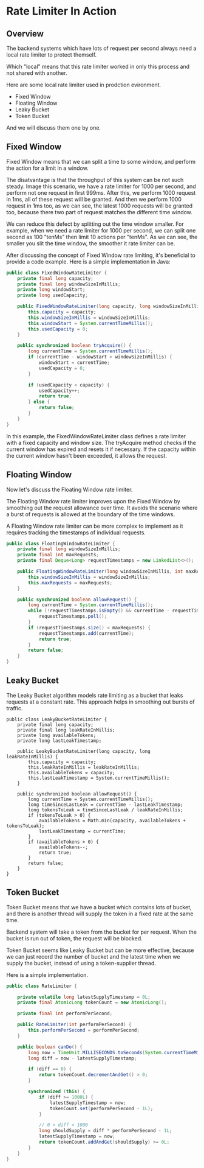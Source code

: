 # Rate Limiter In Action
## Overview

The backend systems which have lots of request per second always need a local rate limiter to protect themself.

Which "local" means that this rate limiter worked in only this process and not shared with another.

Here are some local rate limiter used in prodction evironment.

- Fixed Window
- Floating Window
- Leaky Bucket
- Token Bucket

And we will discuss them one by one.

## Fixed Window

Fixed Window means that we can split a time to some window, and perform the action for a limit in a window.

The disatvantage is that the throughput of this system can be not such steady.
Image this scenario, we have a rate limiter for 1000 per second, and perform not one request in first 999ms.
After this, we perform 1000 request in 1ms, all of these request will be granted.
And then we perform 1000 request in 1ms too, as we can see, the latest 1000 requests will be granted too, because there two part of request matches the different time window.

We can reduce this defect by splitting out the time window smaller.
For example, when we need a rate limiter for 1000 per second, we can split one second as 100 "tenMs" then limit 10 actions per "tenMs".
As we can see, the smaller you slit the time window, the smoother it rate limiter can be.

After discussing the concept of Fixed Window rate limiting, it's beneficial to provide a code example. Here is a simple implementation in Java:

```java
public class FixedWindowRateLimiter {
    private final long capacity;
    private final long windowSizeInMillis;
    private long windowStart;
    private long usedCapacity;

    public FixedWindowRateLimiter(long capacity, long windowSizeInMillis) {
        this.capacity = capacity;
        this.windowSizeInMillis = windowSizeInMillis;
        this.windowStart = System.currentTimeMillis();
        this.usedCapacity = 0;
    }

    public synchronized boolean tryAcquire() {
        long currentTime = System.currentTimeMillis();
        if (currentTime - windowStart > windowSizeInMillis) {
            windowStart = currentTime;
            usedCapacity = 0;
        }

        if (usedCapacity < capacity) {
            usedCapacity++;
            return true;
        } else {
            return false;
        }
    }
}
```

In this example, the FixedWindowRateLimiter class defines a rate limiter with a fixed capacity and window size. The tryAcquire method checks if the current window has expired and resets it if necessary. If the capacity within the current window hasn't been exceeded, it allows the request.

## Floating Window

Now let's discuss the Floating Window rate limiter.

The Floating Window rate limiter improves upon the Fixed Window by smoothing out the request allowance over time. It avoids the scenario where a burst of requests is allowed at the boundary of the time windows.

A Floating Window rate limiter can be more complex to implement as it requires tracking the timestamps of individual requests.

```java
public class FloatingWindowRateLimiter {
    private final long windowSizeInMillis;
    private final int maxRequests;
    private final Deque<Long> requestTimestamps = new LinkedList<>();

    public FloatingWindowRateLimiter(long windowSizeInMillis, int maxRequests) {
        this.windowSizeInMillis = windowSizeInMillis;
        this.maxRequests = maxRequests;
    }

    public synchronized boolean allowRequest() {
        long currentTime = System.currentTimeMillis();
        while (!requestTimestamps.isEmpty() && currentTime - requestTimestamps.peek() > windowSizeInMillis) {
            requestTimestamps.poll();
        }
        if (requestTimestamps.size() < maxRequests) {
            requestTimestamps.add(currentTime);
            return true;
        }
        return false;
    }
}
```

## Leaky Bucket

The Leaky Bucket algorithm models rate limiting as a bucket that leaks requests at a constant rate. This approach helps in smoothing out bursts of traffic.

```
public class LeakyBucketRateLimiter {
    private final long capacity;
    private final long leakRateInMillis;
    private long availableTokens;
    private long lastLeakTimestamp;

    public LeakyBucketRateLimiter(long capacity, long leakRateInMillis) {
        this.capacity = capacity;
        this.leakRateInMillis = leakRateInMillis;
        this.availableTokens = capacity;
        this.lastLeakTimestamp = System.currentTimeMillis();
    }

    public synchronized boolean allowRequest() {
        long currentTime = System.currentTimeMillis();
        long timeSinceLastLeak = currentTime - lastLeakTimestamp;
        long tokensToLeak = timeSinceLastLeak / leakRateInMillis;
        if (tokensToLeak > 0) {
            availableTokens = Math.min(capacity, availableTokens + tokensToLeak);
            lastLeakTimestamp = currentTime;
        }
        if (availableTokens > 0) {
            availableTokens--;
            return true;
        }
        return false;
    }
}
```

## Token Bucket

Token Bucket means that we have a bucket which contains lots of bucket, and there is another thread will supply the token in a fixed rate at the same time.

Backend system will take a token from the bucket for per request. When the bucket is run out of token, the request will be blocked.

Token Bucket seems like Leaky Bucket but can be more effective, because we can just record the number of bucket and the latest time when we supply the bucket, instead of using a token-supplier thread.

Here is a simple implementation.

```java
public class RateLimiter {

    private volatile long latestSupplyTimestamp = 0L;
    private final AtomicLong tokenCount = new AtomicLong();

    private final int performPerSecond;

    public RateLimiter(int performPerSecond) {
        this.performPerSecond = performPerSecond;
    }

    public boolean canDo() {
        long now = TimeUnit.MILLISECONDS.toSeconds(System.currentTimeMillis());
        long diff = now - latestSupplyTimestamp;

        if (diff == 0) {
            return tokenCount.decrementAndGet() > 0;
        }

        synchronized (this) {
            if (diff >= 1000L) {
                latestSupplyTimestamp = now;
                tokenCount.set(performPerSecond - 1L);
            }

            // 0 < diff < 1000
            long shouldSupply = diff * performPerSecond - 1L;
            latestSupplyTimestamp = now;
            return tokenCount.addAndGet(shouldSupply) >= 0L;
        }
    }
}
```
